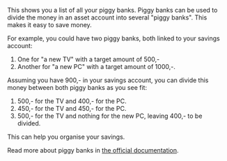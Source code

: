 This shows you a list of all your piggy banks. Piggy banks can be used to divide the money in an asset account into several "piggy banks". This makes it easy to save money.

For example, you could have two piggy banks, both linked to your savings account:

1. One for "a new TV" with a target amount of 500,-
2. Another for "a new PC" with a target amount of 1000,-.

Assuming you have 900,- in your savings account, you can divide this money between both piggy banks as you see fit:

1. 500,- for the TV and 400,- for the PC.
2. 450,- for the TV and 450,- for the PC.
3. 500,- for the TV and nothing for the new PC, leaving 400,- to be divided.

This can help you organise your savings.

Read more about piggy banks in [the official documentation](https://docs.firefly-iii.org/advanced-concepts/piggies).
